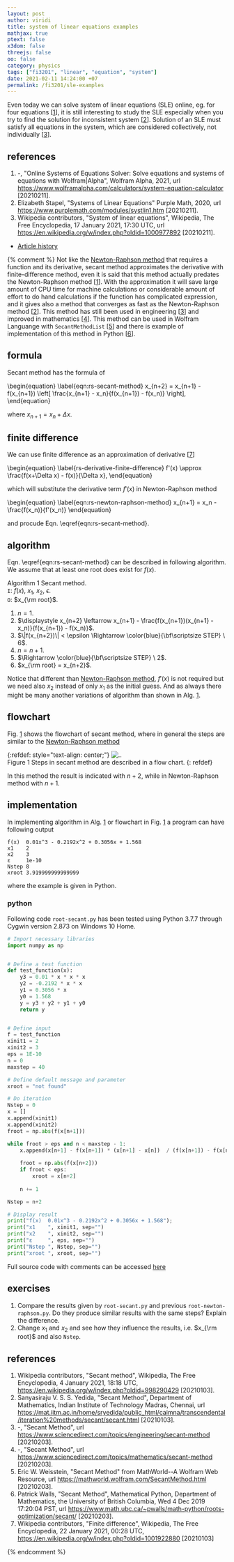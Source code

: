 ```yaml
---
layout: post
author: viridi
title: system of linear equations examples
mathjax: true
ptext: false
x3dom: false
threejs: false
oo: false
category: physics
tags: ["fi3201", "linear", "equation", "system"]
date: 2021-02-11 14:24:00 +07
permalink: /fi3201/sle-examples
---
```

Even today we can solve system of linear equations (SLE) online, eg. for four equations [[1](#ref1)], it is still interesting to study the SLE especially when you try to find the solution for inconsistent system [[2](#ref2)]. Solution of an SLE must satisfy all equations in the system, which are considered collectively, not individually [[3](#ref3)].


## references
1. <a name="ref1"></a>-, "Online Systems of Equations Solver: Solve equations and systems of equations with Wolfram\|Alpha", Wolfram Alpha, 2021, url <https://www.wolframalpha.com/calculators/system-equation-calculator> [20210211].
2. <a name="ref2"></a>Elizabeth Stapel, "Systems of Linear Equations" Purple Math, 2020, url <https://www.purplemath.com/modules/systlin1.htm> [20210211].
3. <a name="ref3"></a>Wikipedia contributors, "System of linear equations", Wikipedia, The Free Encyclopedia, 17 January 2021, 17:30 UTC, url <https://en.wikipedia.org/w/index.php?oldid=1000977892> [20210211].

+ [Article history](https://github.com/butiran/butiran.github.io/commits/master/_posts/fi3201/2021-02-11-sle-examples.md)


{% comment %}
Not like the [Newton-Raphson method](/fi3201/root-newton-raphson) that requires a function and its derivative, secant method approximates the derivative with finite-difference method, even it is said that this method actually predates the Newton-Raphson method [[1](#ref1)]. With the approximation it will save large amount of CPU time for machine calculations or considerable amount of effort to do hand calculations if the function has complicated expression, and it gives also a method that converges as fast as the Newton-Raphson method [[2](#ref2)]. This method has still been used in engineering [[3](#ref3)] and improved in mathematics [[4](#ref4)]. This method can be used in Wolfram Languange with `SecantMethodList` [[5](#ref5)] and there is example of implementation of this method in Python [[6](#ref6)].


## formula
Secant method has the formula of

\begin{equation}
\label{eqn:rs-secant-method}
x_{n+2} = x_{n+1} - f(x_{n+1}) \left[ \frac{x_{n+1} - x_n}{f(x_{n+1}) - f(x_n)} \right],
\end{equation}

where $x_{n+1} = x_n + \Delta x$.


## finite difference
We can use finite difference as an approximation of derivative [[7](#ref7)]

\begin{equation}
\label{rs-derivative-finite-difference}
f'(x) \approx \frac{f(x+\Delta x) - f(x)}{\Delta x},
\end{equation}

which will substitute the derivative term $f'(x)$ in Newton-Raphson method

\begin{equation}
\label{eqn:rs-newton-raphson-method}
x_{n+1} = x_n - \frac{f(x_n)}{f'(x_n)}
\end{equation}

and procude Eqn. \eqref{eqn:rs-secant-method}.


## algorithm
Eqn. \eqref{eqn:rs-secant-method} can be described in following algorithm. We assume that at least one root does exist for $f(x)$.

Algorithm <a name="alg:rs-secant-method-algorithm">1</a> Secant method. \
`I`: $f(x)$, $x_1$, $x_2$, $\epsilon$. \
`O`: $x_{\rm root}$.
1. $n = 1$.
2. $\displaystyle x_{n+2} \leftarrow x_{n+1} - \frac{f(x_{n+1})(x_{n+1} - x_n)}{f(x_{n+1}) - f(x_n)}$.
3. $\|f(x_{n+2})\| < \epsilon \Rightarrow \color{blue}{\bf\scriptsize STEP} \ 6$.
4. $n = n + 1$.
5. $\Rightarrow \color{blue}{\bf\scriptsize STEP} \ 2$.
6. $x_{\rm root} = x_{n+2}$.

Notice that different than [Newton-Raphson method](/fi3201/root-newton-raphson#algorithm), $f'(x)$ is not required but we need also $x_2$ instead of only $x_1$ as the initial guess. And as always there might be many another variations of algorithm than shown in Alg. <a href="#alg:rs-secant-method-algorithm">1</a>.


## flowchart
Fig. <a href="#fig:rs-secant-method-flowchart">1</a> shows the flowchart of secant method, where in general the steps are similar to the [Newton-Raphson method](/fi3201/root-newton-raphson#flowchart)

{:refdef: style="text-align: center;"}
![..](/assets/img/math/root/root-secant-flowchart.png)
<br />
Figure <a name="fig:rs-secant-method-flowchart">1</a> Steps in secant method are described in a flow chart. 
{: refdef}

In this method the result is indicated with $n+2$, while in Newton-Raphson method with $n+1$.


## implementation
In implementing algorithm in Alg. <a href="#alg:rnr-newton-raphson-method-algorithm">1</a> or flowchart in Fig. <a href="#fig:rnr-newton-raphson-method-flowchart">1</a> a program can have following output

```batch
f(x)  0.01x^3 - 0.2192x^2 + 0.3056x + 1.568
x1    2
x2    3
ε     1e-10
Nstep 8
xroot 3.919999999999999
```

where the example is given in Python.

### python
Following code `root-secant.py` has been tested using Python 3.7.7 through Cygwin version 2.873 on Windows 10 Home.

```python
# Import necessary libraries
import numpy as np


# Define a test function
def test_function(x):
	y3 = 0.01 * x * x * x
	y2 = -0.2192 * x * x
	y1 = 0.3056 * x
	y0 = 1.568
	y = y3 + y2 + y1 + y0
	return y


# Define input
f = test_function
xinit1 = 2
xinit2 = 3
eps = 1E-10
n = 0
maxstep = 40

# Define default message and parameter
xroot = "not found"

# Do iteration
Nstep = 0
x = []
x.append(xinit1)
x.append(xinit2)
froot = np.abs(f(x[n+1]))

while froot > eps and n < maxstep - 1:
	x.append(x[n+1] - f(x[n+1]) * (x[n+1] - x[n])  / (f(x[n+1]) - f(x[n])))
	
	froot = np.abs(f(x[n+2]))
	if froot < eps:
		xroot = x[n+2]
	
	n += 1

Nstep = n+2

# Display result
print("f(x)  0.01x^3 - 0.2192x^2 + 0.3056x + 1.568");
print("x1    ", xinit1, sep="")
print("x2    ", xinit2, sep="")
print("ε     ", eps, sep="")
print("Nstep ", Nstep, sep="")
print("xroot ", xroot, sep="")
```

Full source code with comments can be accessed [here](https://github.com/butiran/butiran.github.io/blob/master/src/py/fi3201/root/root-secant.py)


## exercises
1. Compare the results given by `root-secant.py` and previous `root-newton-raphson.py`. Do they produce similar results with the same steps? Explain the difference.
2. Change $x_1$ and $x_2$ and see how they influence the results, i.e. $x_{\rm root}$ and also `Nstep`.


## references
1. <a name="ref1"></a>Wikipedia contributors, "Secant method", Wikipedia, The Free Encyclopedia, 4 January 2021, 18:18 UTC, <https://en.wikipedia.org/w/index.php?oldid=998290429> [20210103].
2. <a name="ref2"></a>Sanyasiraju V. S. S. Yedida, "Secant Method", Department of Mathematics, Indian Institute of Technology Madras, Chennai, url <https://mat.iitm.ac.in/home/sryedida/public_html/caimna/transcendental/iteration%20methods/secant/secant.html> [20210103].
3. <a name="ref3"></a>-, "Secant Method", url <https://www.sciencedirect.com/topics/engineering/secant-method> [20210203].
4. <a name="ref4"></a>-, "Secant Method", url <https://www.sciencedirect.com/topics/mathematics/secant-method> [20210203]. 
5. <a name="ref5"></a>Eric W. Weisstein, "Secant Method" from MathWorld--A Wolfram Web Resource, url <https://mathworld.wolfram.com/SecantMethod.html> [20210203].
6. <a name="ref7"></a>Patrick Walls, "Secant Method", Mathematical Python, Department of Mathematics, the University of British Columbia, Wed 4 Dec 2019 17:20:04 PST, url <https://www.math.ubc.ca/~pwalls/math-python/roots-optimization/secant/> [20210203].
7. <a name="ref7"></a>Wikipedia contributors, "Finite difference", Wikipedia, The Free Encyclopedia, 22 January 2021, 00:28 UTC, <https://en.wikipedia.org/w/index.php?oldid=1001922880> [20210103]

{% endcomment %}